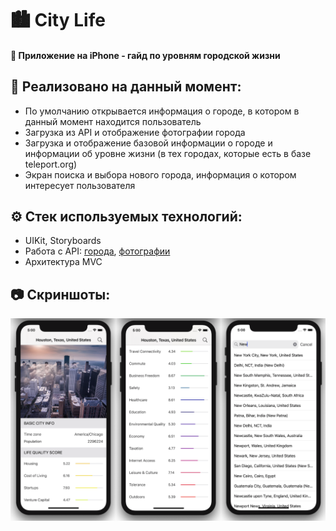 # 🏙 City Life 

#### 📲 Приложение на iPhone - гайд по уровням городской жизни 

## 🍰 Реализовано на данный момент: 
* По умолчанию открывается информация о городе, в котором в данный момент находится пользователь
* Загрузка из API и отображение фотографии города
* Загрузка и отображение базовой информации о городе и информации об уровне жизни  (в тех городах, которые есть в базе teleport.org)
* Экран поиска и выбора нового города, информация о котором интересует пользователя

## ⚙️ Стек используемых технологий:
* UIKit, Storyboards
* Работа с API: [города](https://developers.teleport.org/api/getting_started/), [фотографии](https://unsplash.com/developers)
* Архитектура MVC

## 📷 Скриншоты:
![Иллюстрация к проекту](https://github.com/kirrealdev/cityLifeApp/raw/master/screenshots/exampleImage.png)
